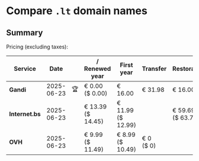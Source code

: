 # Compare `.lt` domain names

## Summary

Pricing (excluding taxes):

| Service | Date |  | / Renewed year | First year | Transfer | Restoration |
|--|--|--|--|--|--|--|
| **Gandi** | 2025-06-23 | 🏆 | € 0.00<br>($ 0.00) | € 16.00 | € 31.98 | € 16.00 |
| **Internet.bs** | 2025-06-23 |  | € 13.39<br>($ 14.45) | € 11.99<br>($ 12.99) |  | € 59.69<br>($ 63.75) |
| **OVH** | 2025-06-23 |  | € 9.99<br>($ 11.49) | € 8.99<br>($ 10.49) | € 0<br>($ 0) |  |
